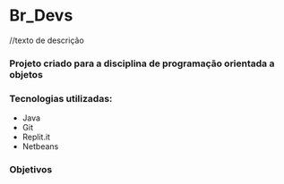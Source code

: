 
# Br_Devs
//texto de descrição
### Projeto criado para a disciplina de programação orientada a objetos

### Tecnologias utilizadas: 
- Java
- Git
- Replit.it
- Netbeans

### Objetivos
